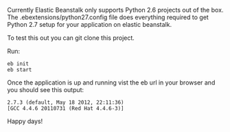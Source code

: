 Currently Elastic Beanstalk only supports Python 2.6 projects out of the box. The .ebextensions/python27.config
file does everything required to get Python 2.7 setup for your application on elastic beanstalk.

To test this out you can git clone this project.

Run:

```
eb init
eb start
``` 


Once the application is up and running vist the eb url in your browser and you should see this output:

```
2.7.3 (default, May 18 2012, 22:11:36) 
[GCC 4.4.6 20110731 (Red Hat 4.4.6-3)]
```

Happy days!

